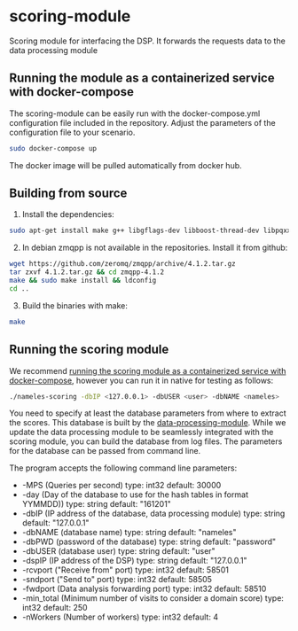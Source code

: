 # scoring-module
Scoring module for interfacing the DSP. It forwards the requests data to the data processing module

## Running the module as a containerized service with docker-compose

The scoring-module can be easily run with the docker-compose.yml configuration file included in the repository. Adjust the parameters of the configuration file to your scenario.

```bash
sudo docker-compose up
```

The docker image will be pulled automatically from docker hub.

## Building from source

1. Install the dependencies:
  ```bash
  sudo apt-get install make g++ libgflags-dev libboost-thread-dev libpqxx-dev libzmq3-dev
  ```

2. In debian zmqpp is not available in the repositories. Install it from github:
  ```bash
  wget https://github.com/zeromq/zmqpp/archive/4.1.2.tar.gz
  tar zxvf 4.1.2.tar.gz && cd zmqpp-4.1.2
  make && sudo make install && ldconfig
  cd ..
```

3. Build the binaries with make:

  ```bash
  make
  ```

## Running the scoring module

We recommend [running the scoring module as a containerized service with docker-compose](#Running-the-module-as-a-containerized-service-with-docker-compose), however you can run it in native for testing as follows:

```bash
./nameles-scoring -dbIP <127.0.0.1> -dbUSER <user> -dbNAME <nameles>
```

You need to specify at least the database parameters from where to extract the scores. This database is built by the [data-processing-module](https://github.com/Nameles-Org/data-processing-module). While we update the data processing module to be seamlessly integrated with the scoring module, you can build the database from log files. The parameters for the database can be passed from command line.

The program accepts the following command line parameters:

  - -MPS (Queries per second) type: int32 default: 30000
  - -day (Day of the database to use for the hash tables in format YYMMDD))
   type: string default: "161201"
  - -dbIP (IP address of the database, data processing module) type: string
   default: "127.0.0.1"
  - -dbNAME (database name) type: string default: "nameles"
  - -dbPWD (password of the database) type: string default: "password"
  - -dbUSER (database user) type: string default: "user"
  - -dspIP (IP address of the DSP) type: string default: "127.0.0.1"
  - -rcvport ("Receive from" port) type: int32 default: 58501
  - -sndport ("Send to" port) type: int32 default: 58505
  - -fwdport (Data analysis forwarding port) type: int32 default: 58510
  - -min_total (Minimum number of visits to consider a domain score)
      type: int32 default: 250
  - -nWorkers (Number of workers) type: int32 default: 4

